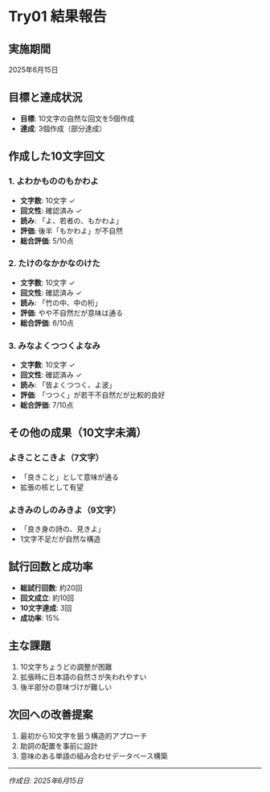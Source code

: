 # Try01 結果報告

## 実施期間
2025年6月15日

## 目標と達成状況
- **目標**: 10文字の自然な回文を5個作成
- **達成**: 3個作成（部分達成）

## 作成した10文字回文

### 1. よわかもののもかわよ
- **文字数**: 10文字 ✓
- **回文性**: 確認済み ✓
- **読み**: 「よ、若者の、もかわよ」
- **評価**: 後半「もかわよ」が不自然
- **総合評価**: 5/10点

### 2. たけのなかかなのけた
- **文字数**: 10文字 ✓
- **回文性**: 確認済み ✓
- **読み**: 「竹の中、中の桁」
- **評価**: やや不自然だが意味は通る
- **総合評価**: 6/10点

### 3. みなよくつつくよなみ
- **文字数**: 10文字 ✓
- **回文性**: 確認済み ✓
- **読み**: 「皆よくつつく、よ波」
- **評価**: 「つつく」が若干不自然だが比較的良好
- **総合評価**: 7/10点

## その他の成果（10文字未満）

### よきことこきよ（7文字）
- 「良きこと」として意味が通る
- 拡張の核として有望

### よきみのしのみきよ（9文字）
- 「良き身の詩の、見きよ」
- 1文字不足だが自然な構造

## 試行回数と成功率
- **総試行回数**: 約20回
- **回文成立**: 約10回
- **10文字達成**: 3回
- **成功率**: 15%

## 主な課題
1. 10文字ちょうどの調整が困難
2. 拡張時に日本語の自然さが失われやすい
3. 後半部分の意味づけが難しい

## 次回への改善提案
1. 最初から10文字を狙う構造的アプローチ
2. 助詞の配置を事前に設計
3. 意味のある単語の組み合わせデータベース構築

---
*作成日: 2025年6月15日*